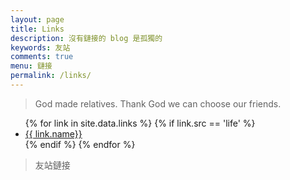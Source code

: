 ```yaml
---
layout: page
title: Links
description: 沒有鏈接的 blog 是孤獨的
keywords: 友站
comments: true
menu: 鏈接
permalink: /links/
---
```


> God made relatives. Thank God we can choose our friends.

<ul>
{% for link in site.data.links %}
  {% if link.src == 'life' %}
  <li><a href="{{ link.url }}" target="_blank">{{ link.name}}</a></li>
  {% endif %}
{% endfor %}
</ul>

> 友站鏈接
